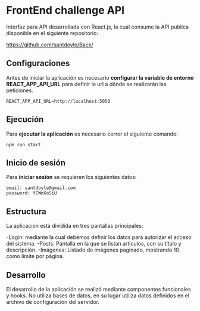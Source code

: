 # FrontEnd challenge API

Interfaz para API desarrollada con React.js, la cual consume la API publica disponible en el siguiente repositorio: 

https://github.com/santdoyle/Back/


## Configuraciones

Antes de iniciar la aplicación es necesario **configurar la variable de entorno REACT_APP_API_URL** para definir la url a dónde se realizarán las peticiones. 

```
REACT_APP_API_URL=http://localhost:5050
```

## Ejecución

Para **ejecutar la aplicación** es necesario correr el siguiente comando: 

```
npm run start
```

## Inicio de sesión
Para **iniciar sesión** se requieren los siguientes datos:
```
email: santdoyle@gmail.com
password: YCWmXoSiU
```

## Estructura

La aplicación está dividida en tres pantallas principales: 

-Login: mediante la cual debemos definir los datos para autorizar el acceso del sistema. 
-Posts: Pantalla en la que se listan artículos, con su título y descripción. 
-Imágenes: Listado de imágenes paginado, mostrando 10 como límite por página.

## Desarrollo

El desarrollo de la aplicación se realizó mediante componentes funcionales y hooks. 
No utiliza bases de datos, en su lugar utiliza datos definidos en el archivo de configuración del servidor.

